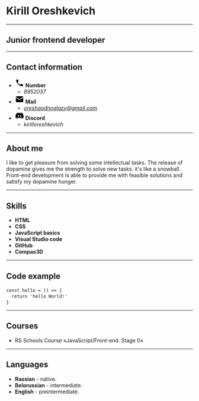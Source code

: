 # Kirill Oreshkevich

---

## Junior frontend developer

---

## Contact information

- ![phone](./pic/phone24.png) **Number**
  - _8952037_
- ![mail](./pic/email24.png) **Mail**
  - *oreshaodnoglazy@gmail.com*
- ![discord](./pic/discord24.png) **Discord**
  - _kirilloreshkevich_

---

## About me

I like to get pleasure from solving some intellectual tasks. The release of dopamine gives me the strength to solve new tasks. it's like a snowball. Front-end development is able to provide me with feasible solutions and satisfy my dopamine hunger.

---

## Skills

- **HTML**
- **CSS**
- **JavaScript basics**
- **Visual Studio code**
- **GitHub**
- **Compas3D**

---

## Code example

```
const hello = () => {
  return 'hello World!'
}
```

---

## Courses

- RS Schools Course «JavaScript/Front-end. Stage 0»

---

## Languages

- **Rassian** - native.
- **Belorussian** - intermediate.
- **English** - preintermediate.
